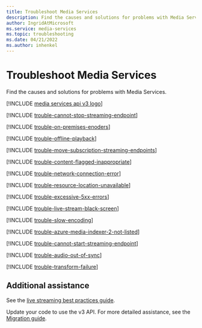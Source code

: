 ```yaml
---
title: Troubleshoot Media Services
description: Find the causes and solutions for problems with Media Services.
author: IngridAtMicrosoft
ms.service: media-services
ms.topic: troubleshooting
ms.date: 04/21/2022
ms.author: inhenkel
---
```

# Troubleshoot Media Services

Find the causes and solutions for problems with Media Services.

[!INCLUDE [media services api v3 logo](./includes/v3-hr.md)]

[!INCLUDE [trouble-cannot-stop-streaming-endpoint](./includes/trouble-cannot-stop-streaming-endpoint.md)]

[!INCLUDE [trouble-on-premises-enoders](includes/trouble-on-premises-enoders.md)]

[!INCLUDE [trouble-offline-playback](includes/trouble-offline-playback.md)]

[!INCLUDE [trouble-move-subscription-streaming-endpoints](./includes/trouble-move-subscription-streaming-endpoints.md)]

[!INCLUDE [trouble-content-flagged-inappropriate](./includes/trouble-content-flagged-inappropriate.md)]

[!INCLUDE [trouble-network-connection-error](./includes/trouble-network-connection-error.md)]

[!INCLUDE [trouble-resource-location-unavailable](./includes/trouble-resource-location-unavailable.md)]

[!INCLUDE [trouble-excessive-5xx-errors](includes/trouble-excessive-5xx-errors.md)]

[!INCLUDE [trouble-live-stream-black-screen](includes/trouble-live-stream-black-screen.md)]

[!INCLUDE [trouble-slow-encoding](includes/trouble-slow-encoding.md)]

[!INCLUDE [trouble-azure-media-indexer-2-not-listed](includes/trouble-azure-media-indexer-2-not-listed.md)]

[!INCLUDE [trouble-cannot-start-streaming-endpoint](includes/trouble-cannot-start-streaming-endpoint.md)]

[!INCLUDE [trouble-audio-out-of-sync](includes/trouble-audio-out-of-sync.md)]

[!INCLUDE [trouble-transform-failure](includes/trouble-transform-failure.md)]

## Additional assistance

See the [live streaming best practices guide](live-event-streaming-best-practices-guide.md).

Update your code to use the v3 API. For more detailed assistance, see the [Migration guide](migrate-v-2-v-3-migration-introduction.md).
